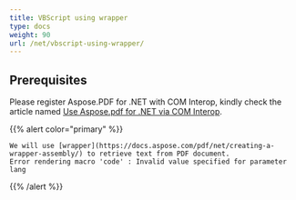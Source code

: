 ```yaml
---
title: VBScript using wrapper
type: docs
weight: 90
url: /net/vbscript-using-wrapper/
---
```


## Prerequisites

Please register Aspose.PDF for .NET with COM Interop, kindly check the article named
[Use Aspose.pdf for .NET via COM Interop](/pdf/net/use-aspose-pdf-for-net-via-com-interop/).

{{% alert color="primary" %}}

    We will use [wrapper](https://docs.aspose.com/pdf/net/creating-a-wrapper-assembly/) to retrieve text from PDF document.
    Error rendering macro 'code' : Invalid value specified for parameter lang

{{% /alert %}}
